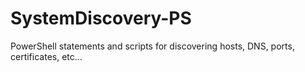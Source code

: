 # SystemDiscovery-PS
PowerShell statements and scripts for discovering hosts, DNS, ports, certificates, etc...
